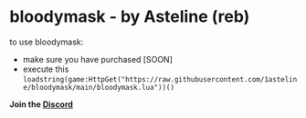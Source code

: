 # bloodymask - by Asteline (reb)
to use bloodymask:
- make sure you have purchased [SOON]
- execute this ```loadstring(game:HttpGet("https://raw.githubusercontent.com/1asteline/bloodymask/main/bloodymask.lua"))()```<br>

**Join the [Discord](https://discord.gg/ZzAKkrPpFX)**
